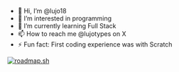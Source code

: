 - 👋 Hi, I’m @lujo18
- 👀 I’m interested in programming
- 🌱 I’m currently learning Full Stack
- 📫 How to reach me @lujotypes on X
- ⚡ Fun fact: First coding experience was with Scratch

[![roadmap.sh](https://roadmap.sh/card/tall/6660eb3eb998f3b3c7d55ad3?variant=dark)](https://roadmap.sh)

<!---
lujo18/lujo18 is a ✨ special ✨ repository because its `README.md` (this file) appears on your GitHub profile.
You can click the Preview link to take a look at your changes.
--->

